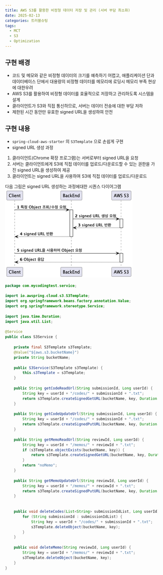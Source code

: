 ```yaml
---
title: AWS S3를 활용한 비정형 데이터 저장 및 관리 (서버 부담 최소화)
date: 2025-02-13
categories: 트러블슈팅
tags:
  - MCT
  - S3
  - Optimization
---
```


## 구현 배경

- 코드 및 메모와 같은 비정형 데이터의 크기를 예측하기 어렵고, 애플리케이션 단과 데이터베이스 단에서 대용량의 비정형 데이터를 메모리에 로딩시 메모리 부족 현상에 대한우려
- AWS S3를 활용하여 비정형 데이터를 효율적으로 저장하고 관리하도록 시스템을 설계
- 클라이언트가 S3와 직접 통신하므로, 서버는 데이터 전송에 대한 부담 저하
- 제한된 시간 동안만 유효한 signed URL을 생성하여 안전

## 구현 내용

- `spring-cloud-aws-starter` 의 `S3Template` 으로 손쉽게 구현
- signed URL 생성 과정

1. 클라이언트(Chrome 확장 프로그램)는 서버로부터 signed URL을 요청
2. 서버는 클라이언트에게 S3에 직접 데이터를 업로드/다운로드할 수 있는 권한을 가진 signed URL을 생성하여 제공
3. 클라이언트는 signed URL을 사용하여 S3에 직접 데이터를 업로드/다운로드

다음 그림은 signed URL 생성하는 과정에대한 시퀀스 다이어그램
![](Pasted%20image%2020250213195300.png#center)


```java S3Service.java
package com.mycodingtest.service;

import io.awspring.cloud.s3.S3Template;
import org.springframework.beans.factory.annotation.Value;
import org.springframework.stereotype.Service;

import java.time.Duration;
import java.util.List;

@Service
public class S3Service {

    private final S3Template s3Template;
    @Value("${aws.s3.bucketName}")
    private String bucketName;

    public S3Service(S3Template s3Template) {
        this.s3Template = s3Template;
    }

    public String getCodeReadUrl(String submissionId, Long userId) {
        String key = userId + "/codes/" + submissionId + ".txt";
        return s3Template.createSignedGetURL(bucketName, key, Duration.ofMinutes(2)).toString();
    }

    public String getCodeUpdateUrl(String submissionId, Long userId) {
        String key = userId + "/codes/" + submissionId + ".txt";
        return s3Template.createSignedPutURL(bucketName, key, Duration.ofMinutes(2)).toString();
    }

    public String getMemoReadUrl(String reviewId, Long userId) {
        String key = userId + "/memos/" + reviewId + ".txt";
        if (s3Template.objectExists(bucketName, key)) {
            return s3Template.createSignedGetURL(bucketName, key, Duration.ofMinutes(2)).toString();
        }
        return "noMemo";
    }

    public String getMemoUpdateUrl(String reviewId, Long userId) {
        String key = userId + "/memos/" + reviewId + ".txt";
        return s3Template.createSignedPutURL(bucketName, key, Duration.ofMinutes(2)).toString();
    }


    public void deleteCodes(List<String> submissionIdList, Long userId) {
        for (String submissionId : submissionIdList) {
            String key = userId + "/codes/" + submissionId + ".txt";
            s3Template.deleteObject(bucketName, key);
        }
    }

    public void deleteMemo(String reviewId, Long userId) {
        String key = userId + "/memos/" + reviewId + ".txt";
        s3Template.deleteObject(bucketName, key);
    }
}
```
